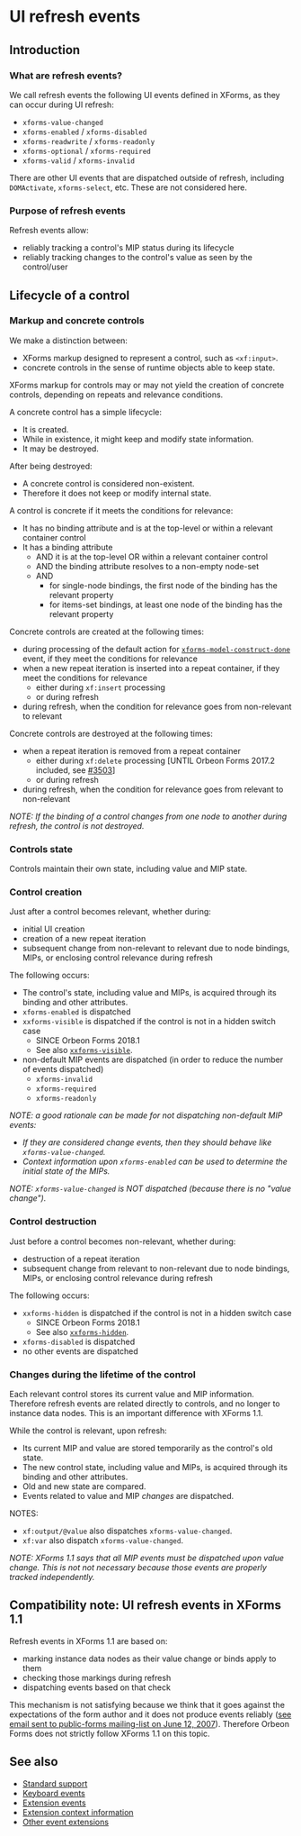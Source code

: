 # UI refresh events



## Introduction

### What are refresh events?

We call refresh events the following UI events defined in XForms, as they can occur during UI refresh:

* `xforms-value-changed`
* `xforms-enabled` / `xforms-disabled`
* `xforms-readwrite` / `xforms-readonly`
* `xforms-optional` / `xforms-required`
* `xforms-valid` / `xforms-invalid`

There are other UI events that are dispatched outside of refresh, including `DOMActivate`, `xforms-select`, etc. These are not considered here.

### Purpose of refresh events

Refresh events allow:

- reliably tracking a control's MIP status during its lifecycle
- reliably tracking changes to the control's value as seen by the control/user

<!--
Use cases include:

- performing JavaScript creation/destruction of resources associated with custom controls when a group or other containing control becomes relevant/non-relevant
- tracking control validity for displaying a summary of form errors
-->

<!--

### Relevance

The concept of "relevance" for a control relates to whether the control is "active" in the UI. A non-relevant control is typically not shown at all. We use the following notions:  

- A relevant control concretely exists, in that it has a run-time object representing the UI control and its state, associated with its template in the markup.  
- A non-relevant control does not exist. Only a template for it exists in the markup.
- A control goes from non-extant to extant by a process of creation.
- A control goes from extant to non-extant by a process of destruction.

In XForms 1.1, the notions above are already supported by the language related to the creation and destruction of repeat iterations, although they are absent from other parts of the spec.

XForms 1.1 only discusses creation/destruction (relevance changes) after the initial UI has been initialized.

Creation and destruction can happen in the following situations:  

- creation  
    - initial UI creation
    - creation of a new repeat iteration
    - subsequent change from non-relevant to relevant due to node bindings, MIPs, or enclosing control relevance during refresh
- destruction
    - destruction of a repeat iteration
    - subsequent change from relevant to non-relevant due to node bindings, MIPs, or enclosing control relevance during refresh

There are two ways of addressing the cases not covered by XForms 1.1:  

1. Use xforms-enabled/xforms-disabled
2. Use new events

For simplicity and consistency reasons, we choose option #1 and dispatch xforms-enabled/xforms-disabled in all the cases above.

Rules:  

- Every control receives `xforms-enabled` after being created (becoming relevant).
- Every control receives `xforms-disabled` before being destroyed (becoming non-relevant).
- While a control is relevant, it can get refresh events updates for the other refresh events (more on this below).  

## Repeat handling

In XForms, repeat processing works as follows:

- For each repeat iteration, a "repeat object" (implicit group) is created, containing the "run-time objects" representing the UI controls for that iteration.
- "the user interface form controls generated for the repeat object are initialized in the same manner as the user interface initialization that is performed during default processsing of `xforms-model-construct-done`"  

This means that user interface controls can be updated in these circumstances:  

1. during UI initialization  
2. during refresh
3. just after the update of a repeat’s set of items (through `xf:insert` / `xf:delete`)

An important question is whether refresh events must be dispatched after repeat node-set update, or only during refresh.

For xforms-disabled, there is an issue: if the controls are removed from the UI just after an xf:delete, then it is not possible to dispatch xforms-disabled events during a subsequent refresh because at that time, the controls will have disappeared already, and it is not possible to dispatch an event to a non-existing (non-relevant) control. So the only solution seems to be to dispatch xforms-disabled just before the controls are removed from the UI.

What about control creation? Could dispatching of events be deferred until a subsequent refresh? That could be possible except for the following problem: a control becomes relevant in a new iteration, then the iteration is removed before the subsequent refresh. In that case, the control would get xforms-disabled without ever getting xforms-enabled. So it seems that here again, xforms-enabled must be dispatched just after the creation of the new repeat iteration.

Rules:  

- After the creation of new repeat iterations (as a result of `xf:insert`), refresh events are dispatched for the newly created controls.
- Just before destruction of repeat iterations (as a result of `xf:delete`), refresh events are dispatched for the controls to be destroyed.

-->

## Lifecycle of a control

### Markup and concrete controls

We make a distinction between:

* XForms markup designed to represent a control, such as `<xf:input>`.
* concrete controls in the sense of runtime objects able to keep state.

XForms markup for controls may or may not yield the creation of concrete controls, depending on repeats and relevance conditions.

A concrete control has a simple lifecycle:

- It is created.
- While in existence, it might keep and modify state information.
- It may be destroyed.

After being destroyed:

- A concrete control is considered non-existent.
- Therefore it does not keep or modify internal state.

<!--
_NOTE: This solution equates existence, relevance, and visibility. As of 2010-10, the XForms working group is discussing whether some of these concepts should be separated._
-->

A control is concrete if it meets the conditions for relevance:

- It has no binding attribute and is at the top-level or within a relevant container control
- It has a binding attribute
    - AND it is at the top-level OR within a relevant container control
    - AND the binding attribute resolves to a non-empty node-set
    - AND
        - for single-node bindings, the first node of the binding has the relevant property
        - for items-set bindings, at least one node of the binding has the relevant property

Concrete controls are created at the following times:

- during processing of the default action for [`xforms-model-construct-done`][2] event, if they meet the conditions for relevance
- when a new repeat iteration is inserted into a repeat container, if they meet the conditions for relevance
    - either during `xf:insert` processing
    - or during refresh
- during refresh, when the condition for relevance goes from non-relevant to relevant

Concrete controls are destroyed at the following times:

- when a repeat iteration is removed from a repeat container
    - either during `xf:delete` processing [UNTIL Orbeon Forms 2017.2 included, see [#3503](https://github.com/orbeon/orbeon-forms/issues/3503)]
    - or during refresh
- during refresh, when the condition for relevance goes from relevant to non-relevant

_NOTE: If the binding of a control changes from one node to another during refresh, the control is not destroyed._

<!--
_[TODO: document instance replacement]_

_[TODO: document predicates changed]_

_[TODO: document unbound controls (e.g. trigger, group w/o ref)]_
-->

### Controls state

Controls maintain their own state, including value and MIP state.

### Control creation

Just after a control becomes relevant, whether during:  

- initial UI creation
- creation of a new repeat iteration
- subsequent change from non-relevant to relevant due to node bindings, MIPs, or enclosing control relevance during refresh  

The following occurs:  

- The control's state, including value and MIPs, is acquired through its binding and other attributes.
- `xforms-enabled` is dispatched
- `xxforms-visible` is dispatched if the control is not in a hidden switch case
    - SINCE Orbeon Forms 2018.1
    - See also [`xxforms-visible`](xforms/events-extensions-events.md#xxforms-visible). 
- non-default MIP events are dispatched (in order to reduce the number of events dispatched)  
    - `xforms-invalid`
    - `xforms-required`
    - `xforms-readonly`
    
_NOTE: a good rationale can be made for not dispatching non-default MIP events:_
- _If they are considered change events, then they should behave like `xforms-value-changed`._
- _Context information upon `xforms-enabled` can be used to determine the initial state of the MIPs._

_NOTE: `xforms-value-changed` is NOT dispatched (because there is no "value change")._

<!--
- _NOTE: We should add context information to all these events to provide access to_
    - _value_
    - _MIPs_
    - _Q: what happens just before the control becomes non-relevant?_  
-->

### Control destruction

Just before a control becomes non-relevant, whether during:  

- destruction of a repeat iteration
- subsequent change from relevant to non-relevant due to node bindings, MIPs, or enclosing control relevance during refresh

The following occurs:  

- `xxforms-hidden` is dispatched if the control is not in a hidden switch case
    - SINCE Orbeon Forms 2018.1
    - See also [`xxforms-hidden`](xforms/events-extensions-events.md#xxforms-hidden).
- `xforms-disabled` is dispatched
- no other events are dispatched  

### Changes during the lifetime of the control

Each relevant control stores its current value and MIP information. Therefore refresh events are related directly to controls, and no longer to instance data nodes. This is an important difference with XForms 1.1.

While the control is relevant, upon refresh:  

- Its current MIP and value are stored temporarily as the control's old state.  
- The new control state, including value and MIPs, is acquired through its binding and other attributes.  
- Old and new state are compared.  
- Events related to value and MIP _changes_ are dispatched.

NOTES:

- `xf:output/@value` also dispatches `xforms-value-changed`.
- `xf:var` also dispatch `xforms-value-changed`.

_NOTE: XForms 1.1 says that all MIP events must be dispatched upon value change. This is not not necessary because those events are properly tracked independently._

<!--
## Open questions

### Handling of relevance events for non-single-node binding controls

Relevance is a property which can apply to any XForms control, not only controls with a single-node binding. But is there any concrete case where this would apply currently:  

* xf:repeat
    * thought: handling at level of individual iterations is probably better and would also allow detecting the insertion of new iterations (xforms-enabled)
    * could complete this with new event xxforms-iteration-moved  
* xxf:dialog
    * thought: wait until standard xf:dialog is better formalized by XForms WG, in the meanwhile we do not need relevance  
* xf:case (not really a control!)
    * already gets xforms-selected  
* component
    * thought: if we keep thinking of it as a non-XForms-specific construct, then it should not get xforms-enabled/disabled  

### Alerts attached to data nodes by constraints

[TODO]
-->

<!--
## RFE: refresh done event?

It could be useful to add an xxforms-refresh-done event. This event could be used:

* to mark the end of a particular refresh
* possibly, contain context information such as whether
    * control values changed
    * repeat iterations added/removed (?)
    * relevance changed
    * etc.
-->

## Compatibility note: UI refresh events in XForms 1.1

Refresh events in XForms 1.1 are based on:

- marking instance data nodes as their value change or binds apply to them
- checking those markings during refresh
- dispatching events based on that check

This mechanism is not satisfying because we think that it goes against the expectations of the form author and it does not produce events reliably ([see email sent to public-forms mailing-list on June 12, 2007][1]). Therefore Orbeon Forms does not strictly follow XForms 1.1 on this topic.


[1]: http://lists.w3.org/Archives/Public/public-forms/2007Jun/0030.html
[2]: http://www.w3.org/TR/xforms11/#evt-modelConstructDone

## See also

- [Standard support](events-standard.md)
- [Keyboard events](events-extensions-keyboard.md)
- [Extension events](events-extensions-events.md)
- [Extension context information](events-extensions-context.md)
- [Other event extensions](events-extensions-other.md)
